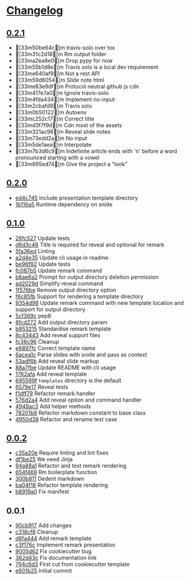 # [Changelog](https://github.com/michaeljoseph/remarkable/releases)

## [0.2.1](https://github.com/michaeljoseph/remarkable/compare/0.2.0...0.2.1)

* [33m50be64c[m travis-solo over tox
* [33m31c2d18[m Rm output folder
* [33ma2ea8e0[m Drop pypy for now
* [33m55b1d8e[m Travis solo is a local dev requirement
* [33me640af9[m Not a rest API
* [33m59d6054[m Slide note html
* [33me83e9df[m Protocol neutral github js cdn
* [33m417e7a0[m Ignore travis-solo
* [33m4fda434[m Implement no-input
* [33m2cbafd9[m Travis solo
* [33m0b50122[m Autoenv
* [33mc252c17[m Correct title
* [33md3f7f9d[m Cdn most of the assets
* [33m321ac98[m Reveal slide notes
* [33m73edd2a[m No input
* [33m5de1aea[m Interpolate
* [33m7b3d6c9[m Indefinite article ends with 'n' before a word pronounced starting with a vowel
* [33m695ed74[m Give the project a "look"

## [0.2.0](https://github.com/michaeljoseph/remarkable/compare/0.1.0...0.2.0)

* [ed4c745](https://github.com/michaeljoseph/remarkable/commit/ed4c745) Include presentation template directory
* [1b116a5](https://github.com/michaeljoseph/remarkable/commit/1b116a5) Runtime dependency on snide

## [0.1.0](https://github.com/michaeljoseph/remarkable/compare/0.0.2...0.1.0)

* [26fc527](https://github.com/michaeljoseph/remarkable/commit/26fc527) Update tests
* [d6d3c46](https://github.com/michaeljoseph/remarkable/commit/d6d3c46) Title is required for reveal and optional for remark
* [5fa36ed](https://github.com/michaeljoseph/remarkable/commit/5fa36ed) Linting
* [a2d4e35](https://github.com/michaeljoseph/remarkable/commit/a2d4e35) Update cli usage in readme
* [be96f92](https://github.com/michaeljoseph/remarkable/commit/be96f92) Update tests
* [fc087b5](https://github.com/michaeljoseph/remarkable/commit/fc087b5) Update remark command
* [b6ae6a2](https://github.com/michaeljoseph/remarkable/commit/b6ae6a2) Prompt for output directory deletion permission
* [ad2029d](https://github.com/michaeljoseph/remarkable/commit/ad2029d) Simplify reveal command
* [1f576be](https://github.com/michaeljoseph/remarkable/commit/1f576be) Remove output directory option
* [f6c85fb](https://github.com/michaeljoseph/remarkable/commit/f6c85fb) Support for rendering a template directory
* [9354d98](https://github.com/michaeljoseph/remarkable/commit/9354d98) Update remark command with new template location and support for output directory
* [5cf369c](https://github.com/michaeljoseph/remarkable/commit/5cf369c) pep8
* [8fcd272](https://github.com/michaeljoseph/remarkable/commit/8fcd272) Add output directory param
* [b853215](https://github.com/michaeljoseph/remarkable/commit/b853215) Standardise remark template
* [8c43443](https://github.com/michaeljoseph/remarkable/commit/8c43443) Add reveal support files
* [fc36c96](https://github.com/michaeljoseph/remarkable/commit/fc36c96) Cleanup
* [e6897fc](https://github.com/michaeljoseph/remarkable/commit/e6897fc) Correct template name
* [6acea1c](https://github.com/michaeljoseph/remarkable/commit/6acea1c) Parse slides with snide and pass as context
* [53adf6b](https://github.com/michaeljoseph/remarkable/commit/53adf6b) Add reveal slide markup
* [88a7fbe](https://github.com/michaeljoseph/remarkable/commit/88a7fbe) Update README with cli usage
* [1762afa](https://github.com/michaeljoseph/remarkable/commit/1762afa) Add reveal template
* [695599f](https://github.com/michaeljoseph/remarkable/commit/695599f) `templates` directory is the default
* [6579e17](https://github.com/michaeljoseph/remarkable/commit/6579e17) Reveal tests
* [f1dff79](https://github.com/michaeljoseph/remarkable/commit/f1dff79) Refactor remark handler
* [576d2a4](https://github.com/michaeljoseph/remarkable/commit/576d2a4) Add reveal option and command handler
* [4948ac3](https://github.com/michaeljoseph/remarkable/commit/4948ac3) Add helper methods
* [78201b8](https://github.com/michaeljoseph/remarkable/commit/78201b8) Refactor markdown constant to base class
* [4950d38](https://github.com/michaeljoseph/remarkable/commit/4950d38) Refactor and rename test case

## [0.0.2](https://github.com/michaeljoseph/remarkable/compare/0.0.1...0.0.2)

* [c35a20e](https://github.com/michaeljoseph/remarkable/commit/c35a20e) Require linting and lint fixes
* [df1be25](https://github.com/michaeljoseph/remarkable/commit/df1be25) We need Jinja
* [94a88a1](https://github.com/michaeljoseph/remarkable/commit/94a88a1) Refactor and test remark rendering
* [654f469](https://github.com/michaeljoseph/remarkable/commit/654f469) Rm boilerplate function
* [300b811](https://github.com/michaeljoseph/remarkable/commit/300b811) Dedent markdown
* [ba04f18](https://github.com/michaeljoseph/remarkable/commit/ba04f18) Refactor template rendering
* [b8919a0](https://github.com/michaeljoseph/remarkable/commit/b8919a0) Fix manifest

## 0.0.1 

* [90cb917](https://github.com/michaeljoseph/remarkable/commit/90cb917) Add changes
* [c318cf8](https://github.com/michaeljoseph/remarkable/commit/c318cf8) Cleanup
* [d6fa444](https://github.com/michaeljoseph/remarkable/commit/d6fa444) Add remark template
* [c3f176c](https://github.com/michaeljoseph/remarkable/commit/c3f176c) Implement remark presentation
* [9005d62](https://github.com/michaeljoseph/remarkable/commit/9005d62) Fix cookiecutter bug
* [362d43c](https://github.com/michaeljoseph/remarkable/commit/362d43c) Fix documentation link
* [794c6d3](https://github.com/michaeljoseph/remarkable/commit/794c6d3) First cut from cookiecutter template
* [e601b25](https://github.com/michaeljoseph/remarkable/commit/e601b25) Initial commit
